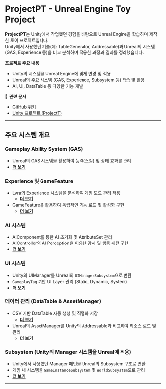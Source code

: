 # ProjectPT - Unreal Engine Toy Project

**ProjectPT**는 Unity에서 작업했던 경험을 바탕으로 Unreal Engine을 학습하며 제작한 토이 프로젝트입니다.  
Unity에서 사용했던 기술(예: TableGenerator, Addressable)과 Unreal의 시스템(GAS, Experience 등)을 비교 분석하며 적용한 과정과 결과를 정리했습니다.

**프로젝트 주요 내용**
- Unity의 시스템을 Unreal Engine에 맞게 변경 및 적용
- Unreal의 주요 시스템 (GAS, Experience, Subsystem 등) 학습 및 활용
- AI, UI, DataTable 등 다양한 기능 개발

🔗 **관련 문서**
- [ GitHub 위키](https://github.com/osy9611/ProjectPT/wiki)
- [ Unity 프로젝트 (ProjectT)](https://github.com/osy9611/ProjectT)

---

## 주요 시스템 개요

###  Gameplay Ability System (GAS)
- Unreal의 GAS 시스템을 활용하여 능력(스킬) 및 상태 효과를 관리
- **[더 보기](https://github.com/osy9611/ProjectPT/wiki/Gameplay-Ability-System)**

### Experience 및 GameFeature
- Lyra의 Experience 시스템을 분석하여 게임 모드 관리 적용
  - **[더 보기](https://github.com/osy9611/ProjectPT/wiki/Experience)**
- GameFeature를 활용하여 독립적인 기능 로드 및 활성화 구현
  - **[더 보기](https://github.com/osy9611/ProjectPT/wiki/GameFeature)**

### AI 시스템
- AIComponent를 통한 AI 초기화 및 AttributeSet 관리
- AIController와 AI Perception을 이용한 감지 및 행동 패턴 구현
- **[더 보기](https://github.com/osy9611/ProjectPT/wiki/AI)**

### UI 시스템
- Unity의 UIManager를 Unreal의 `UIManagerSubsystem`으로 변환
- `GameplayTag` 기반 UI Layer 관리 (Static, Dynamic, System)
- **[더 보기](https://github.com/osy9611/ProjectPT/wiki/UISystem)**

### 데이터 관리 (DataTable & AssetManager)
- CSV 기반 DataTable 자동 생성 및 직렬화 저장
  - **[더 보기](https://github.com/osy9611/ProjectPT/wiki/DataTable)**
- Unreal의 AssetManager를 Unity의 Addressable과 비교하여 리소스 로드 및 관리
  - **[더 보기](https://github.com/osy9611/ProjectPT/wiki/AssetManager)**

### Subsystem (Unity의 Manager 시스템을 Unreal에 적용)
- Unity에서 사용했던 Manager 패턴을 Unreal의 Subsystem 구조로 변환
- 게임 내 시스템을 `GameInstanceSubsystem` 및 `WorldSubsystem`으로 관리
- **[더 보기](https://github.com/osy9611/ProjectPT/wiki/Subsystem)**
  
---
